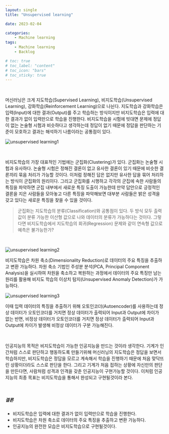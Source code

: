 ```yaml
---
layout: single
title: "Unsupervised learning"

date: 2023-02-04

categories:
    - Machine learning
tags:
    - Machine learning
    - Backlog

# toc: true
# toc_label: "content"
# toc_icon: "bars"
# toc_sticky: true
---
```

<br>

머신러닝은 크게 지도학습(Supervised Learning), 비지도학습(Unsupervised Learning), 강화학습(Reinforcement Learning)으로 나뉜다. 지도학습과 강화학습은 입력(Input)에 대한 결과(Output)를 주고 학습하는 방식이지만 비지도학습은 입력에 대한 결과가 없이 입력만으로 학습을 진행한다. 비지도학습을 시험에 빗대면 문제에 정답이 없는 논술형 시험과 비슷하다고 생각하는데 정답이 없기 때문에 정답을 판단하는 기준이 모호하고 결과는 해석하기 나름이라는 공통점이 있다.  

![unsupervised learning1](https://user-images.githubusercontent.com/82218035/119490037-5218cb00-bd97-11eb-8b2b-7e373249f9bd.PNG)

<br>

비지도학습의 가장 대표적인 기법에는 군집화(Clustering)가 있다. 군집화는 논술형 시험과 유사하다. 논술형 시험은 정해진 결론이 없고 유사한 결론이 있기 때문에 비슷한 결론끼리 묶음 처리가 가능할 것이다. 이처럼 정해진 답은 없지만 유사한 답을 묶어 처리하는 방식이 군집화의 원리이다. 그리고 군집화를 시행하고 각각의 군집에 속한 사람들의 특징을 파악하면 군집 내부에서 새로운 특징 도출이 가능한데 만약 답안으로 긍정적인 결론을 지은 사람들을 모아놓고 다른 특징을 파악해보면 대부분 사람들은 밝은 성격을 갖고 있다는 새로운 특징을 찾을 수 있을 것이다.

>군집화는 지도학습의 분류(Classification)와 공통점이 있다. 두 방식 모두 출력값이 분류 가능한 이산형 값으로 나와 데이터의 분류가 가능하다는 것이다. 그렇다면 비지도학습에서 지도학습의 회귀(Regression) 문제와 같이 연속형 값으로 예측은 불가능한가?

<br>

![unsupervised learning2](https://user-images.githubusercontent.com/82218035/119490066-5a710600-bd97-11eb-8861-a19c8c33e406.PNG)

비지도학습은 차원 축소(Dimensionality Reduction)로 데이터의 주요 특징을 추출하고 변환 가능하다. 차원 축소 기법인 주성분 분석(PCA, Principal Component Analysis)을 실시하여 차원을 축소하고 복원하는 과정에서 데이터의 주요 특징만 남는 원리를 활용해 비지도 학습의 이상치 탐지(Unsupervised Anomaly Detection)가 가능하다.

![unsupervised learning3](https://user-images.githubusercontent.com/82218035/119490097-68bf2200-bd97-11eb-842b-0275e107fe2f.PNG)

이때 입력 데이터의 특징을 추출하기 위해 오토인코더(Autoencoder)를 사용하는데 정상 데이터가 오토인코더를 거치면 정상 데이터가 출력되어 Input과 Output에 차이가 없는 반면, 비정상 데이터가 오토인코더를 거치면 정상 데이터가 출력되어 Input과 Output에 차이가 발생해 비정상 데이터가 구분 가능해진다.

<br>

인공지능의 목적은 비지도학습이 가능한 인공지능을 만드는 것이라 생각한다. 기계가 인간처럼 스스로 판단하고 행동하도록 만들기위해 머신러닝의 지도학습은 정답을 보면서 학습하지만, 비지도학습은 정답을 모르고 계속해서 학습을 진행하기 때문에 처음 맞닥뜨린 상황이더라도 스스로 판단을 한다. 그리고 기계가 처음 접하는 상황에 자신만의 판단을 만든다면, 사람처럼 성격과 인격을 갖춘 인공지능이 구현가능할 것이다. 이처럼 인공지능의 최종 목표는 비지도학습을 통해서 완성되고 구현될것이라 본다.  

<br>

##### 결론
- 비지도학습은 입력에 대한 결과가 없이 입력만으로 학습을 진행한다.
- 비지도학습은 차원 축소로 데이터의 주요 특징을 추출하고 변환 가능하다.
- 인공지능의 완전한 모습은 비지도학습으로 구현될것이다.
